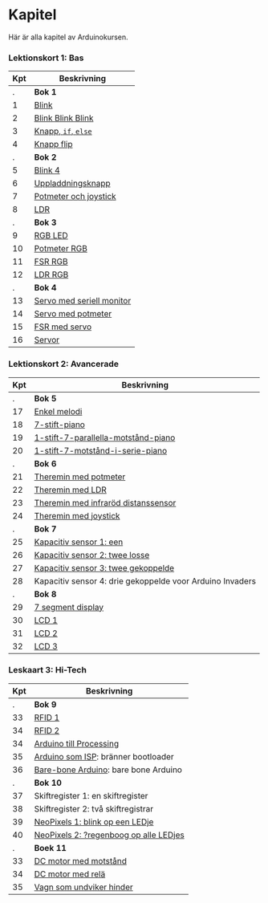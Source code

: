 # Kapitel

Här är alla kapitel av Arduinokursen.

### Lektionskort 1: Bas

Kpt|Beskrivning
---|---------------------------------------------------------------
.  |**Bok 1**
1  |[Blink](./01_blink/README.md)
2  |[Blink Blink Blink](./02_blink_blink_blink/README.md)
3  |[Knapp, `if`, `else`](./03_knapp_if_else/README.md)
4  |[Knapp flip](./04_knapp_flip/README.md)
.  |**Bok 2**
5  |[Blink 4](05_blink_4/README.md)
6  |[Uppladdningsknapp](06_uppladdningsknapp/README.md)
7  |[Potmeter och joystick](07_potmeter_och_joystick/README.md)
8  |[LDR](08_ldr/README.md)
.  |**Bok 3**
9  |[RGB LED](09_rgb/README.md)
10 |[Potmeter RGB](10_potmeter_rgb/README.md)
11 |[FSR RGB](11_fsr_rgb/README.md) 
12 |[LDR RGB](12_ldr_rgb/README.md) 
.  |**Bok 4**
13 |[Servo med seriell monitor](13_servo_serial/README.md)
14 |[Servo med potmeter](14_servo_potmeter/README.md)
15 |[FSR med servo](15_servo_fsr/README.md)
16 |[Servor](16_servos/README.md)

### Lektionskort 2: Avancerade

Kpt|Beskrivning
---|---------------------------------------------------------------
.  | **Bok 5**
17 |[Enkel melodi](17_enkel_melodi/README.md)
18 |[7-stift-piano](18_7_stift_piano/README.md)
19 |[1-stift-7-parallella-motstånd-piano](19_1_stift_7_parallella_motstaand_piano/README.md)
20 |[1-stift-7-motstånd-i-serie-piano](20_1_stift_7_motstaand_in_serie_piano/README.md)
.  | **Bok 6**
21 |[Theremin med potmeter](21_theremin_potmeters/README.md)
22 |[Theremin med LDR](22_theremin_ldr/README.md)
23 |[Theremin med infraröd distanssensor](23_theremin_infraroed/README.md)
24 |[Theremin med joystick](24_theremin_joystick/README.md)
.  | **Bok 7**
25 |[Kapacitiv sensor 1: een](kapacitiv_sensor_1/README.md)
26 |[Kapacitiv sensor 2: twee losse](kapacitiv_sensor_2/README.md)
27 |[Kapacitiv sensor 3: twee gekoppelde](kapacitiv_sensor_3/README.md)
28 |Kapacitiv sensor 4: drie gekoppelde voor Arduino Invaders
.  | **Bok 8**
29 |[7 segment display](sju_segment_display/README.md)
30 |[LCD 1](LCD1/README.md)
31 |[LCD 2](LCD2/README.md)
32 |[LCD 3](LCD3/README.md)

### Leskaart 3: Hi-Tech

Kpt|Beskrivning
---|---------------------------------------------------------------
.  | **Bok 9**
33 |[RFID 1](RFID1/README.md)
34 |[RFID 2](RFID2/README.md)
34 |[Arduino till Processing](arduino_till_processing/README.md)
35 |[Arduino som ISP](arduino_som_isp/README.md): bränner bootloader
36 |[Bare-bone Arduino](bare_bone_arduino/README.md): bare bone Arduino
.  | **Bok 10**
37 |Skiftregister 1: en skiftregister
38 |Skiftregister 2: två skiftregistrar
39 |[NeoPixels 1: blink op een LEDje](NeoPixel1/README.md)
40 |[NeoPixels 2: ?regenboog op alle LEDjes](NeoPixel2/README.md)
.  | **Boek 11**
33 |[DC motor med motstånd](dc_motor_met_transistor/README.md)
34 |[DC motor med relä](dc_motor_met_relais/README.md)
35 |[Vagn som undviker hinder](vagn_som_undviker_hinder/README.md)

